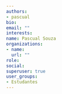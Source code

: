 ```yaml
---
authors:
- pascual
bio: 
email: ""
interests:
name: Pascual Souza
organizations:
- name: 
  url: ""
role: 
social:
superuser: true
user_groups:
- Estudantes
---
```



